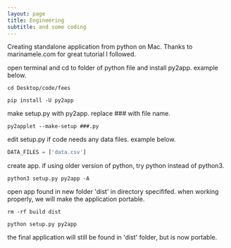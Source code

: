 ```yaml
---
layout: page
title: Engineering
subtitle: and some coding
---
```



Creating standalone application from python on Mac.
Thanks to marinamele.com for great tutorial I followed.

open terminal and cd to folder of python file and install py2app. example below.
```
cd Desktop/code/fees
```
```
pip install -U py2app
```

make setup.py with py2app. replace ### with file name.
```
py2applet --make-setup ###.py
```

edit setup.py if code needs any data files. example below.
```python
DATA_FILES = ['data.csv']
```

create app. if using older version of python, try python instead of python3.
```
python3 setup.py py2app -A                         
```

open app found in new folder 'dist' in directory specififed. when working properly, we will make the application portable.
```
rm -rf build dist
```
```
python setup.py py2app
```

the final application will still be found in 'dist' folder, but is now portable.
